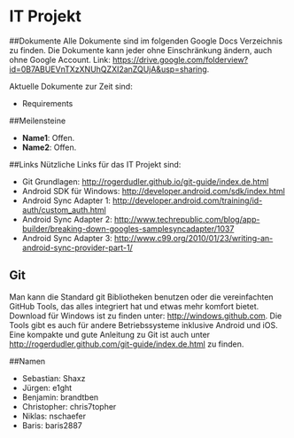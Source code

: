 IT Projekt
===

##Dokumente
Alle Dokumente sind im folgenden Google Docs Verzeichnis zu finden. Die Dokumente kann jeder ohne Einschränkung ändern, auch ohne Google Account.
Link: https://drive.google.com/folderview?id=0B7ABUEVnTXzXNUhQZXI2anZQUjA&usp=sharing.

Aktuelle Dokumente zur Zeit sind:
* Requirements

##Meilensteine
* **Name1**: Offen.
* **Name2**: Offen.

##Links
Nützliche Links für das IT Projekt sind:
* Git Grundlagen: http://rogerdudler.github.io/git-guide/index.de.html
* Android SDK für Windows: http://developer.android.com/sdk/index.html
* Android Sync Adapter 1: http://developer.android.com/training/id-auth/custom_auth.html
* Android Sync Adapter 2: http://www.techrepublic.com/blog/app-builder/breaking-down-googles-samplesyncadapter/1037
* Android Sync Adapter 3: http://www.c99.org/2010/01/23/writing-an-android-sync-provider-part-1/

## Git
Man kann die Standard git Bibliotheken benutzen oder die vereinfachten GitHub Tools, das alles integriert hat und etwas mehr komfort bietet. 
Download für Windows ist zu finden unter: http://windows.github.com. Die Tools gibt es auch für andere Betriebssysteme inklusive Android und iOS.
Eine kompakte und gute Anleitung zu Git ist auch unter http://rogerdudler.github.com/git-guide/index.de.html zu finden. 

##Namen
* Sebastian: Shaxz
* Jürgen: e1ght
* Benjamin: brandtben
* Christopher: chris7topher
* Niklas: nschaefer
* Baris: baris2887
